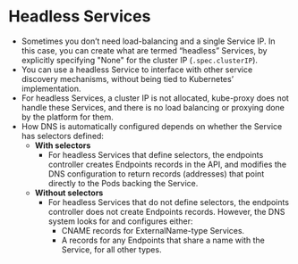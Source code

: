 # Headless Services

- Sometimes you don’t need load-balancing and a single Service IP. In this case, you can create what are termed “headless” Services, by explicitly specifying "None" for the cluster IP (`.spec.clusterIP`).
- You can use a headless Service to interface with other service discovery mechanisms, without being tied to Kubernetes’ implementation.
- For headless Services, a cluster IP is not allocated, kube-proxy does not handle these Services, and there is no load balancing or proxying done by the platform for them. 
- How DNS is automatically configured depends on whether the Service has selectors defined:
    - **With selectors**
        - For headless Services that define selectors, the endpoints controller creates Endpoints records in the API, and modifies the DNS configuration to return records (addresses) that point directly to the Pods backing the Service.
    - **Without selectors**
        - For headless Services that do not define selectors, the endpoints controller does not create Endpoints records. However, the DNS system looks for and configures either:
            - CNAME records for ExternalName-type Services.
            - A records for any Endpoints that share a name with the Service, for all other types.